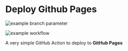 # Deploy Github Pages

![example branch parameter](https://github.com/github/docs/actions/workflows/main.yml/badge.svg?branch=feature-1)

![example workflow](https://github.com/github/docs/actions/workflows/main.yml/badge.svg)

A very simple GitHub Action to deploy to **GitHub Pages**

